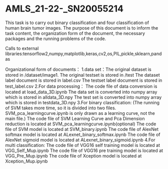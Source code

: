 # AMLS_21-22-_SN20055214
This task is to carry out binary classification and four classification of human brain tumor images. The purpose of this document is to inform the task content, the organization form of the document, the necessary packages and the running problems of the code.

Calls to external libraries:tensorflow2,numpy,matplotlib,keras,cv2,os,PIL,pickle,sklearn,pandas

Organizational form of documents：
1.data set：The original dataset is stored in  /dataset/image1.
            The original testset is stored in  /test
            The dataset label document is stored in label.csv
            The testset label document is stored in test_label.csv
2.For data processing：
            The code file of data conversion is located at load_data_3D.ipynb
            The data set is converted into numpy array which is stored in alldata_3D.npy
            The test set is converted into numpy array which is stored in testdata_3D.npy 
3.For binary classification:
            (The running of SVM takes more time, so it is divided into two files. SVM_pca_learningcurve.ipynb  is only drawn as a learning curve, not the main file.)
            The code file of SVM Learning Curve and Pca Dimension reduction is located at SVM_pca_learningcurve.ipynb(optional) 
            The code file of SVM model is located at SVM_binary.ipynb
            The code file of AlexNet softmax model is located at ALexnet_binary_softmax.ipynb
            The code file of AlexNet sigmoid model is located at ALexnet_binary_sigmoid.ipynb
4.For multi classification:
            The code file of VGG16 self training model is located at VGG_Self_Mup.ipynb
            The code file of VGG16 pre training model is located at VGG_Pre_Mup.ipynb
            The code file of Xception model is located at Xception_Mup.ipynb